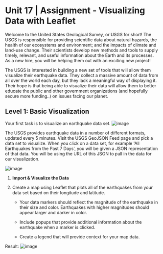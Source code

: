 # Unit 17 | Assignment - Visualizing Data with Leaflet

Welcome to the United States Geological Survey, or USGS for short! The USGS is responsible for providing scientific data about natural hazards, the health of our ecosystems and environment; and the impacts of climate and land-use change. Their scientists develop new methods and tools to supply timely, relevant, and useful information about the Earth and its processes. As a new hire, you will be helping them out with an exciting new project!

The USGS is interested in building a new set of tools that will allow them visualize their earthquake data. They collect a massive amount of data from all over the world each day, but they lack a meaningful way of displaying it. Their hope is that being able to visualize their data will allow them to better educate the public and other government organizations (and hopefully secure more funding..) on issues facing our planet.

## Level 1: Basic Visualization
Your first task is to visualize an earthquake data set.
![image](https://user-images.githubusercontent.com/45187198/57962820-c4718d80-78e9-11e9-952a-17043586a3f0.png)

The USGS provides earthquake data in a number of different formats, updated every 5 minutes. Visit the USGS GeoJSON Feed page and pick a data set to visualize. When you click on a data set, for example 'All Earthquakes from the Past 7 Days', you will be given a JSON representation of that data. You will be using the URL of this JSON to pull in the data for our visualization.

![image](https://user-images.githubusercontent.com/45187198/57962823-cdfaf580-78e9-11e9-8630-5d7055ed3f96.png)
1. **Import & Visualize the Data**

1. Create a map using Leaflet that plots all of the earthquakes from your data set based on their longitude and latitude.
    - Your data markers should reflect the magnitude of the earthquake in their size and color. Earthquakes with higher magnitudes should appear larger and darker in color.

    - Include popups that provide additional information about the earthquake when a marker is clicked.

    - Create a legend that will provide context for your map data.

Result:
![image](https://user-images.githubusercontent.com/45187198/57962776-588f2500-78e9-11e9-855f-2a94000f7349.png)
